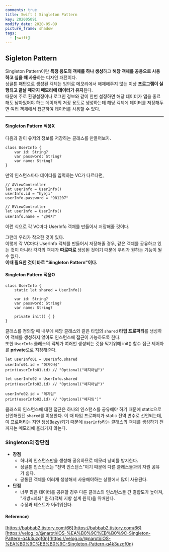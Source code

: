 ```yaml
---
comments: true
title: Swift ) Singleton Pattern
key: 202005091
modify_date: 2020-05-09
picture_frame: shadow
tags:
  - [swift]
---
```

 
## Sigleton Pattern
 
Singleton Pattern이란 **특정 용도의 객체를 하나 생성**하고 **해당 객체를 공용으로 사용하고 싶을 때 사용**하는 디자인 패턴이다.   
싱글톤 패턴으로 생성된 객체는 임의로 메모리에서 해제해주지 않는 이상 **프로그램이 실행되고 끝날 때까지 메모리에 데이터가 유지**된다.   
때문에 주로 환경설정이나 로그인 정보와 같이 한번 설정하면 해당 데이터가 앱을 종료해도 남아있어야 하는 데이터의 저장 용도로 생성하는데 해당 객체에 데이터를 저장해두면 여러 객체에서 접근하여 데이터를 사용할 수 있다.
 
***
 
#### Singleton Pattern 적용X
 
다음과 같이 유저의 정보를 저장하는 클래스를 만들어보자.
```
class UserInfo {
    var id: String?
    var password: String?
    var name: String?
}
```
만약 인스턴스마다 데이터를 입력하는 VC가 다르다면,
```
// AViewController
let userInfo = UserInfo()
userInfo.id = "hyeji"
userInfo.password = "981207"
 
// BViewController
let userInfo = UserInfo()
userInfo.name = "김혜지"
```
이런 식으로 각 VC마다 UserInfo 객체를 만들어서 저장해줄 것이다.   
 
그런데 우리가 착오한 것이 있다.   
이렇게 각 VC마다 UserInfo 객체를 만들어서 저장해줄 경우, 같은 객체를 공유하고 있는 것이 아니라 각각의 객체가 **따로따로** 생성된 것이기 때문에 우리가 원하는 기능이 될 수 없다.   
**이때 필요한 것이 바로 "Singleton Pattern"이다.**
 
#### Singleton Pattern 적용O
 
```
class UserInfo {
    static let shared = UserInfo()
    
    var id: String?
    var password: String?
    var name: String?
    
    private init() { }
}
```
클래스를 정의할 때 내부에 해당 클래스와 같은 타입의 `shared` **타입 프로퍼티**를 생성하여 객체를 생성하지 않아도 인스턴스에 접근이 가능하도록 한다.   
또한 `UserInfo` 클래스의 객체가 여러번 생성되는 것을 막기위해 init() 함수 접근 제어자를 **private**으로 지정해준다.   
```
let userInfo01 = UserInfo.shared
userInfo01.id = "혜지아님"
print(userInfo01.id) // "Optional("혜지아님")"

let userInfo02 = UserInfo.shared
print(userInfo02.id) // "Optional("혜지아님")"

userInfo02.id = "혜지임"
print(userInfo02.id) // "Optional("혜지임")"
```
클래스의 인스턴스에 대한 접근은 하나의 인스턴스를 공유해야 하기 때문에 static으로 선언해줬던 `shared`를 이용한다.
이 때 타입 프로퍼티가 static 전역 변수로 선언되는데, 이 프로퍼티는 지연 생성(lazy)되기 때문에 `UserInfo`라는 클래스의 객체를 생성하기 전까지는 메모리에 올라가지 않는다.
 
### Singleton의 장단점
 
- **장점**
  - 하나의 인스턴스만을 생성해 공유하므로 메모리 낭비를 방지한다.
  - 싱글톤 인스턴스는 "전역 인스턴스"이기 때문에 다른 클래스들과의 자원 공유가 쉽다.
  - 공통된 객체를 여러개 생성해서 사용해야하는 상황에서 많이 사용된다.
- **단점**
  - 너무 많은 데이터를 공유할 경우 다른 클래스의 인스턴스들 간 결합도가 높아져, "개방=폐쇄" 원칙(객체 지향 설계 원칙)을 위배한다.
  - 수정과 테스트가 어려워진다.
  
#### Reference)
 
[https://babbab2.tistory.com/66](https://babbab2.tistory.com/66)   
[https://velog.io/@naroti/iOS-%EA%B0%9C%EB%B0%9C-Singleton-Pattern-q4k3uzgf0n](https://velog.io/@naroti/iOS-%EA%B0%9C%EB%B0%9C-Singleton-Pattern-q4k3uzgf0n)
